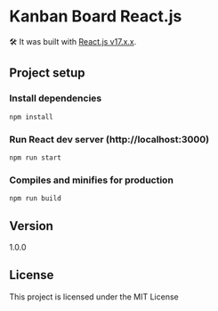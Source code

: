 # Kanban Board React.js

🛠 It was built with [React.js v17.x.x](https://reactjs.org/).

## Project setup

### Install dependencies

```
npm install
```

### Run React dev server (http://localhost:3000)

```
npm run start
```

### Compiles and minifies for production

```
npm run build
```

## Version

1.0.0

## License

This project is licensed under the MIT License
